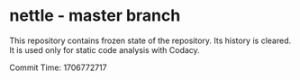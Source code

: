 # nettle - master branch

This repository contains frozen state of the repository.
Its history is cleared. It is used only for static code
analysis with Codacy.

Commit Time: 1706772717